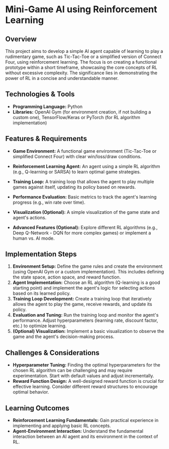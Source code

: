 # Mini-Game AI using Reinforcement Learning

## Overview

This project aims to develop a simple AI agent capable of learning to play a rudimentary game, such as Tic-Tac-Toe or a simplified version of Connect Four, using reinforcement learning. The focus is on creating a functional prototype within a short timeframe, showcasing the core concepts of RL without excessive complexity.  The significance lies in demonstrating the power of RL in a concise and understandable manner.

## Technologies & Tools

- **Programming Language:** Python
- **Libraries:**  OpenAI Gym (for environment creation, if not building a custom one), TensorFlow/Keras or PyTorch (for RL algorithm implementation)


## Features & Requirements

- **Game Environment:** A functional game environment (Tic-Tac-Toe or simplified Connect Four) with clear win/loss/draw conditions.
- **Reinforcement Learning Agent:**  An agent using a simple RL algorithm (e.g., Q-learning or SARSA) to learn optimal game strategies.
- **Training Loop:**  A training loop that allows the agent to play multiple games against itself, updating its policy based on rewards.
- **Performance Evaluation:** Basic metrics to track the agent's learning progress (e.g., win rate over time).
- **Visualization (Optional):**  A simple visualization of the game state and agent's actions.

- **Advanced Features (Optional):** Explore different RL algorithms (e.g., Deep Q-Network - DQN for more complex games) or implement a human vs. AI mode.


## Implementation Steps

1. **Environment Setup:** Define the game rules and create the environment (using OpenAI Gym or a custom implementation).  This includes defining the state space, action space, and reward function.
2. **Agent Implementation:** Choose an RL algorithm (Q-learning is a good starting point) and implement the agent's logic for selecting actions based on its learned policy.
3. **Training Loop Development:** Create a training loop that iteratively allows the agent to play the game, receive rewards, and update its policy.
4. **Evaluation and Tuning:**  Run the training loop and monitor the agent's performance. Adjust hyperparameters (learning rate, discount factor, etc.) to optimize learning.
5. **(Optional) Visualization:** Implement a basic visualization to observe the game and the agent's decision-making process.


## Challenges & Considerations

- **Hyperparameter Tuning:** Finding the optimal hyperparameters for the chosen RL algorithm can be challenging and may require experimentation.  Start with default values and adjust incrementally.
- **Reward Function Design:** A well-designed reward function is crucial for effective learning.  Consider different reward structures to encourage optimal behavior.


## Learning Outcomes

- **Reinforcement Learning Fundamentals:** Gain practical experience in implementing and applying basic RL concepts.
- **Agent-Environment Interaction:** Understand the fundamental interaction between an AI agent and its environment in the context of RL.


